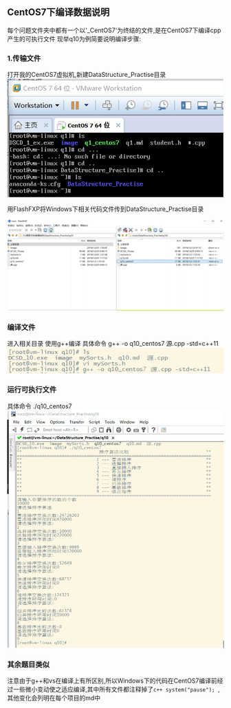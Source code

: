 ## CentOS7下编译数据说明
 每个问题文件夹中都有一个以'_CentOS7'为终结的文件,是在CentOS7下编译cpp产生的可执行文件
 现举q10为例简要说明编译步骤:
 ###  1.传输文件
 打开我的CentOS7虚拟机,新建DataStructure_Practise目录
 ![image](./lin_pic/创建目录.png)

 用FlashFXP将Windows下相关代码文件传到DataStructure_Practise目录

![image](./lin_pic/传输文件.png)

 ### 编译文件
 进入相关目录 使用g++编译
 具体命令
  g++ -o q10_centos7 源.cpp -std=c++11
![image](./lin_pic/g++编译.png)

### 运行可执行文件
具体命令
 ./q10_centos7
![image](./lin_pic/运行.png)

### 其余题目类似
 注意由于g++和vs在编译上有所区别,所以Windows下的代码在CentOS7编译前经过一些微小变动使之适应编译,其中所有文件都注释掉了```c++ system("pause"); ```,其他变化会列明在每个项目的md中